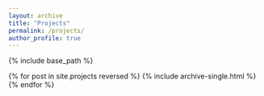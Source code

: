 ```yaml
---
layout: archive
title: "Projects"
permalink: /projects/
author_profile: true
---
```



{% include base_path %}

{% for post in site.projects reversed %}
  {% include archive-single.html %}
{% endfor %}

